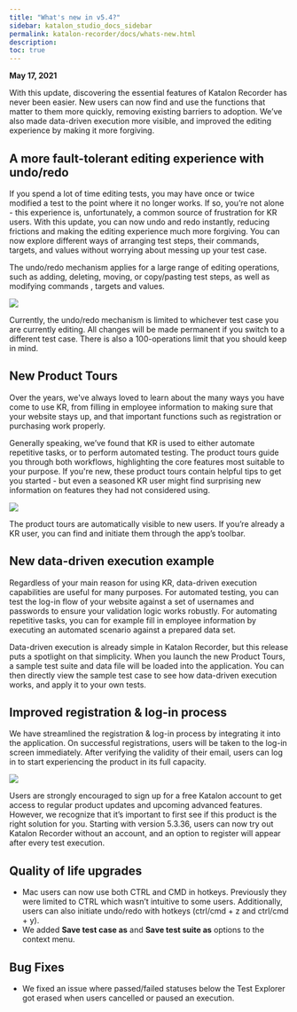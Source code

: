 ```yaml
---
title: "What's new in v5.4?"
sidebar: katalon_studio_docs_sidebar
permalink: katalon-recorder/docs/whats-new.html
description:
toc: true
---
```


**May 17, 2021**

With this update, discovering the essential features of Katalon Recorder has never been easier. New users can now find and use the functions that matter to them more quickly, removing existing barriers to adoption. We’ve also made data-driven execution more visible, and improved the editing experience by making it more forgiving.
 
## A more fault-tolerant editing experience with undo/redo
If you spend a lot of time editing tests, you may have once or twice modified a test to the point where it no longer works. If so, you’re not alone - this experience is, unfortunately, a common source of frustration for KR users.  With this update, you can now undo and redo instantly, reducing frictions and making the editing experience  much more forgiving. You can now explore different ways of arranging test steps, their commands, targets, and values without worrying about messing up your test case.
 
The undo/redo mechanism applies for a large range of editing operations, such as adding, deleting, moving, or copy/pasting test steps, as well as modifying commands , targets and values.


![](https://raw.githubusercontent.com/katalon-studio/docs-images/master/katalon-recorder/docs/whats-new/5.4.0/undo-redo.gif)

Currently, the undo/redo mechanism is limited to whichever test case you are currently editing. All changes will be made permanent if you switch to a different test case. There is also a 100-operations limit that you should keep in mind.

## New Product Tours
Over the years, we've always loved to learn about the many ways you have come to use KR, from filling in employee information to making sure that your website stays up, and that important functions such as registration or purchasing work properly.
 
Generally speaking, we’ve found that KR is used to either automate repetitive tasks, or to perform automated testing. The product tours guide you through both workflows, highlighting the core features most suitable to your purpose. If you're new, these product tours contain helpful tips to get you started - but even a seasoned KR user might find surprising new information on features they had not considered using.

![](https://raw.githubusercontent.com/katalon-studio/docs-images/master/katalon-recorder/docs/whats-new/5.4.0/kr-product-tours.gif)

The product tours are automatically visible to new users. If you’re already a KR user, you can find and initiate them through the app’s toolbar.

## New data-driven execution example
Regardless of your main reason for using KR,  data-driven execution capabilities are useful for many purposes. For automated testing, you can test the log-in flow of your website against a set of usernames and passwords to ensure your validation logic works robustly. For automating repetitive tasks, you can for example fill in employee information by executing an automated scenario against a prepared data set.
 
Data-driven execution is already simple in Katalon Recorder, but this release puts a spotlight on that simplicity. When you launch the new Product Tours, a sample test suite and data file will be loaded into the application. You can then directly view the sample test case to see how data-driven execution works, and apply it to your own tests.

## Improved registration & log-in process
We have streamlined the registration & log-in process by integrating it into the application. On successful registrations, users will be taken to the log-in screen immediately. After verifying the validity of their email, users can log in to start experiencing the product in its full capacity.

![](https://raw.githubusercontent.com/katalon-studio/docs-images/master/katalon-recorder/docs/whats-new/5.4.0/improved-registration-signup-process.png)

Users are strongly encouraged to sign up for a free Katalon account to get access to regular product updates and upcoming advanced features. However, we recognize that it’s important to first see if this product is the right solution for you. Starting with version 5.3.36, users can now try out Katalon Recorder without an account, and an option to register will appear after every test execution.

## Quality of life upgrades
- Mac users can now use both CTRL and CMD in hotkeys. Previously they were limited to CTRL which wasn’t intuitive to some users. Additionally, users can also initiate undo/redo with hotkeys (ctrl/cmd + z and ctrl/cmd + y).
- We added **Save test case as** and **Save test suite as** options to the context menu.
 
## Bug Fixes
- We fixed an issue where passed/failed statuses below the Test Explorer got erased when users cancelled or paused an execution.